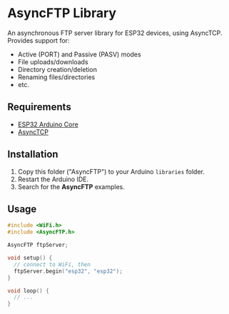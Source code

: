# AsyncFTP Library

An asynchronous FTP server library for ESP32 devices, using AsyncTCP.  
Provides support for:

- Active (PORT) and Passive (PASV) modes
- File uploads/downloads
- Directory creation/deletion
- Renaming files/directories
- etc.

## Requirements

- [ESP32 Arduino Core](https://github.com/espressif/arduino-esp32)
- [AsyncTCP](https://github.com/ESP32Async/AsyncTCP)

## Installation

1. Copy this folder ("AsyncFTP") to your Arduino `libraries` folder.
2. Restart the Arduino IDE.
3. Search for the **AsyncFTP** examples.

## Usage

```cpp
#include <WiFi.h>
#include <AsyncFTP.h>

AsyncFTP ftpServer;

void setup() {
  // connect to WiFi, then
  ftpServer.begin("esp32", "esp32");
}

void loop() {
  // ...
}
